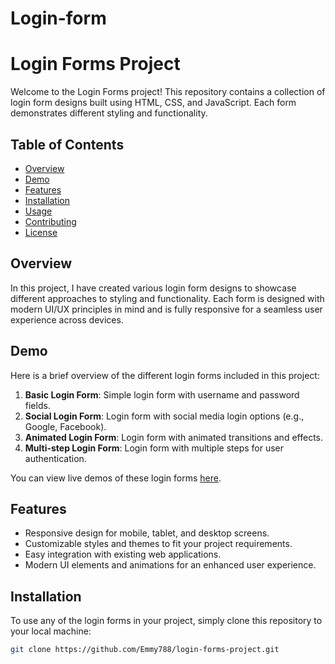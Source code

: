 ﻿# Login-form
 # Login Forms Project

Welcome to the Login Forms project! This repository contains a collection of login form designs built using HTML, CSS, and JavaScript. Each form demonstrates different styling and functionality.

## Table of Contents
- [Overview](#overview)
- [Demo](#demo)
- [Features](#features)
- [Installation](#installation)
- [Usage](#usage)
- [Contributing](#contributing)
- [License](#license)

## Overview
In this project, I have created various login form designs to showcase different approaches to styling and functionality. Each form is designed with modern UI/UX principles in mind and is fully responsive for a seamless user experience across devices.

## Demo
Here is a brief overview of the different login forms included in this project:

1. **Basic Login Form**: Simple login form with username and password fields.
2. **Social Login Form**: Login form with social media login options (e.g., Google, Facebook).
3. **Animated Login Form**: Login form with animated transitions and effects.
4. **Multi-step Login Form**: Login form with multiple steps for user authentication.

You can view live demos of these login forms [here](#).

## Features
- Responsive design for mobile, tablet, and desktop screens.
- Customizable styles and themes to fit your project requirements.
- Easy integration with existing web applications.
- Modern UI elements and animations for an enhanced user experience.

## Installation
To use any of the login forms in your project, simply clone this repository to your local machine:
```bash
git clone https://github.com/Emmy788/login-forms-project.git
